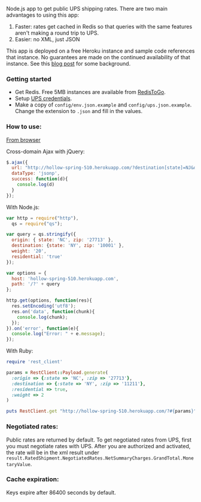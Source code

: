 Node.js app to get public UPS shipping rates. There are two main advantages to using this app:

1. Faster: rates get cached in Redis so that queries with the same features aren't making a round trip to UPS.
2. Easier: no XML, just JSON

This app is deployed on a free Heroku instance and sample code references that instance. No guarantees are made on the continued availability of that instance. See this [blog post](http://mechanicalbee.com/2011/building-a-small-node-app-on-heroku.html) for some background.

### Getting started
- Get Redis. Free 5MB instances are available from [RedisToGo](https://redistogo.com/).
- Setup [UPS credentials](https://www.ups.com/upsdeveloperkit). 
- Make a copy of `config/env.json.example` and `config/ups.json.example`. Change the extension to `.json` and fill in the values.

### How to use: 
[From browser](http://hollow-spring-510.herokuapp.com/?destination[state]=NJ&destination[zip]=07305&origin[state]=NC&origin[zip]=27713&residential=false&weight=4)

Cross-domain Ajax with jQuery:
```javascript
$.ajax({
  url: "http://hollow-spring-510.herokuapp.com/?destination[state]=NJ&destination[zip]=07305&origin[state]=NC&origin[zip]=27713&residential=false&weight=4",
  dataType: 'jsonp',
  success: function(d){
    console.log(d)
  }
});
```

With Node.js:

```javascript
var http = require("http"),
  qs = require("qs");

var query = qs.stringify({
  origin: { state: 'NC', zip: '27713' },
  destination: {state: 'NY', zip: '10001' },
  weight: '20',
  residential: 'true'
});

var options = {
  host: 'hollow-spring-510.herokuapp.com',
  path: '/?' + query
};

http.get(options, function(res){
  res.setEncoding('utf8');
  res.on('data', function(chunk){
    console.log(chunk);
  });
}).on('error', function(e){
  console.log("Error: " + e.message);
});
```

With Ruby:

```ruby
require 'rest_client'

params = RestClient::Payload.generate(
  :origin => {:state => 'NC', :zip => '27713'},
  :destination => {:state => 'NY', :zip => '11211'},
  :residential => true,
  :weight => 2
)

puts RestClient.get "http://hollow-spring-510.herokuapp.com/?#{params}" 
```

### Negotiated rates: 
Public rates are returned by default. To get negotiated rates from UPS, first you must negotiate rates with UPS. After you are authorized and activated, the rate will be in the xml result under `result.RatedShipment.NegotiatedRates.NetSummaryCharges.GrandTotal.MonetaryValue`.

### Cache expiration: 
Keys expire after 86400 seconds by default.